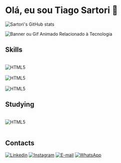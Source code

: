 # Olá, eu sou Tiago Sartori 👋

![Sartori's GitHub stats](https://github-readme-stats.vercel.app/api?username=TheSartori&show_icons=true&theme=highcontrast)

![Banner ou Gif Animado Relacionado à Tecnologia](https://giphy.com/gifs/computador-gu-tecnology-bGgsc5mWoryfgKBx1u)

## Skills
<div style="display: inline_block"><br/>
    <img align="center" alt="HTML5" src="https://img.shields.io/badge/CSS-239120?&style=for-the-badge&logo=css3&logoColor=white"/>
</div>
<div style="display: inline_block"><br/>
    <img align="center" alt="HTML5" src="https://img.shields.io/badge/HTML5-E34F26?style=for-the-badge&logo=html5&logoColor=white"/>
    
</div> <div style="display: inline_block"><br/>
    <img align="center" alt="HTML5" src="https://img.shields.io/badge/JavaScript-323330?style=for-the-badge&logo=javascript&logoColor=F7DF1E"/>
</div>

## Studying
<div style="display: inline_block"><br/>
    <img align="center" alt="HTML5" src="https://img.shields.io/badge/Python-3776AB?style=for-the-badge&logo=python&logoColor=white"/>
</div>

<br/>

 ## Contacts

[![Linkedin](https://img.shields.io/badge/LinkedIn-0077B5?style=for-the-badge&logo=linkedin&logoColor=white)](https://www.linkedin.com/in/tiago-sartori-dev/) [![Instagram](https://img.shields.io/badge/Instagram-E4405F?style=for-the-badge&logo=instagram&logoColor=white)](https://www.instagram.com/the.sartori/) [![E-mail](https://img.shields.io/badge/Gmail-D14836?style=for-the-badge&logo=gmail&logoColor=white)](mailto:sartori_cf@hotmail.com) [![WhatsApp](https://img.shields.io/badge/WhatsApp-25D366?style=for-the-badge&logo=whatsapp&logoColor=white)](https://api.whatsapp.com/send?phone=47999309929)
